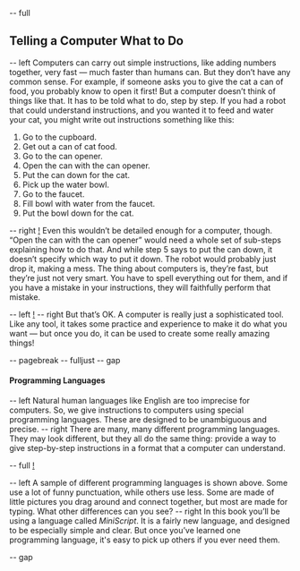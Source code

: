 -- full
## Telling a Computer What to Do

-- left
Computers can carry out simple instructions, like adding numbers together, very fast — much faster than humans can.  But they don’t have any common sense.  For example, if someone asks you to give the cat a can of food, you probably know to open it first!  But a computer doesn’t think of things like that.  It has to be told what to do, step by step. 
If you had a robot that could understand instructions, and you wanted it to feed and water your cat, you might write out instructions something like this:

1. Go to the cupboard.
2. Get out a can of cat food.
3. Go to the can opener.
4. Open the can with the can opener.
5. Put the can down for the cat.
6. Pick up the water bowl.
7. Go to the faucet.
8. Fill bowl with water from the faucet.
9. Put the bowl down for the cat.

-- right
[!](p06-waterTheCat.png)
Even this wouldn’t be detailed enough for a computer, though.  “Open the can with the can opener” would need a whole set of sub-steps explaining how to do that.  And while step 5 says to put the can down, it doesn’t specify which way to put it down.  The robot would probably just drop it, making a mess.
The thing about computers is, they’re fast, but they’re just not very smart.  You have to spell everything out for them, and if you have a mistake in your instructions, they will faithfully perform that mistake.

-- left
[!](p06-giveMeAHand.png)
-- right
But that’s OK.  A computer is really just a sophisticated tool.  Like any tool, it takes some practice and experience to make it do what you want — but once you do, it can be used to create some really amazing things!

-- pagebreak
-- fulljust
-- gap
#### Programming Languages

-- left
Natural human languages like English are too imprecise for computers.  So, we give instructions to computers using special programming languages.  These are designed to be unambiguous and precise.
-- right
There are many, many different programming languages.  They may look different, but they all do the same thing: provide a way to give step-by-step instructions in a format that a computer can understand.

-- full
[!](p06-languages.png)

-- left
A sample of different programming languages is shown above.  Some use a lot of funny punctuation, while others use less.  Some are made of little pictures you drag around and connect together, but most are made for typing.  What other differences can you see?
-- right
In this book you’ll be using a language called *MiniScript*.  It is a fairly new language, and designed to be especially simple and clear.  But once you’ve learned one programming language, it's easy to pick up others if you ever need them.

-- gap

